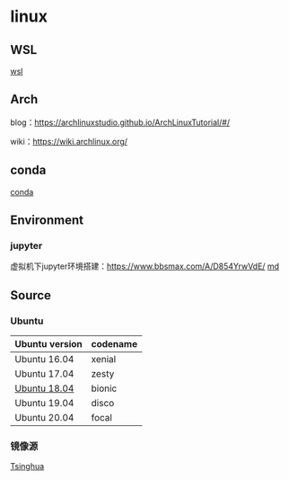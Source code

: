 # linux

## WSL

[wsl](./WSL.md)

## Arch

blog：https://archlinuxstudio.github.io/ArchLinuxTutorial/#/

wiki：https://wiki.archlinux.org/

## conda

[conda](conda.md)

## Environment

### jupyter

虚拟机下jupyter环境搭建：https://www.bbsmax.com/A/D854YrwVdE/  [md](./jupyter.md)

## Source

### Ubuntu

| Ubuntu version                            | codename |
| ----------------------------------------- | -------- |
| Ubuntu 16.04                              | xenial   |
| Ubuntu 17.04                              | zesty    |
| [Ubuntu 18.04](./ubuntu-18.04-source.txt) | bionic   |
| Ubuntu 19.04                              | disco    |
| Ubuntu 20.04                              | focal    |

### 镜像源

[Tsinghua](https://mirrors.tuna.tsinghua.edu.cn/help/ubuntu/)